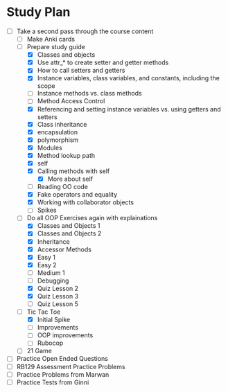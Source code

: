 # Study Plan
- [ ] Take a second pass through the course content
  - [ ] Make Anki cards
  - [ ] Prepare study guide
      - [X] Classes and objects
      - [X] Use attr_* to create setter and getter methods
      - [X] How to call setters and getters
      - [X] Instance variables, class variables, and constants, including the scope
      - [ ] Instance methods vs. class methods
      - [ ] Method Access Control
      - [X] Referencing and setting instance variables vs. using getters and setters
      - [X] Class inheritance
      - [X] encapsulation 
      - [X] polymorphism
      - [X] Modules
      - [X] Method lookup path
      - [X] self
      - [X] Calling methods with self
          - [X] More about self
      - [ ] Reading OO code
      - [X] Fake operators and equality
      - [X] Working with collaborator objects
      - [ ] Spikes
  - [ ] Do all OOP Exercises again with explainations
      - [X] Classes and Objects 1
      - [X] Classes and Objects 2
      - [X] Inheritance
      - [X] Accessor Methods
      - [X] Easy 1
      - [X] Easy 2
      - [ ] Medium 1
      - [ ] Debugging
      - [X] Quiz Lesson 2
      - [X] Quiz Lesson 3
      - [ ] Quiz Lesson 5
  - [ ] Tic Tac Toe
    - [X] Initial Spike
    - [ ] Improvements
    - [ ] OOP improvements
    - [ ] Rubocop
  - [ ] 21 Game
- [ ] Practice Open Ended Questions
- [ ] RB129 Assessment Practice Problems
- [ ] Practice Problems from Marwan
- [ ] Practice Tests from Ginni